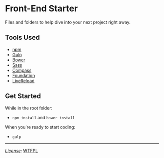 # Front-End Starter

Files and folders to help dive into your next project right away.

## Tools Used

+ [npm](https://npmjs.com)
+ [Gulp](http://gulpjs.com)
+ [Bower](http://bower.io)
+ [Sass](http://sass-lang.com)
+ [Compass](http://compass-style.org)
+ [Foundation](http://foundation.zurb.com)
+ [LiveReload](http://livereload.com/)

## Get Started

While in the root folder:

+ `npm install` and `bower install`

When you're ready to start coding:

+ `gulp`

----------------------
*[License](LICENSE)*:  [WTFPL](http://www.wtfpl.net/)



